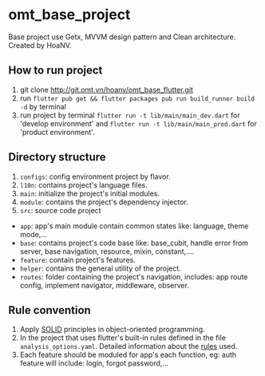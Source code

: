 # omt_base_project

Base project use Getx, MVVM design pattern and Clean architecture.\
Created by HoaNV.

## How to run project

1. git clone http://git.omt.vn/hoanv/omt_base_flutter.git
2. run `flutter pub get && flutter packages pub run build_runner build -d` by terminal
3. run project by terminal `flutter run -t lib/main/main_dev.dart` for 'develop environment' and `flutter run -t lib/main/main_prod.dart` for 'product environment'.

## Directory structure

1. `configs`: config environment project by flavor.
2. `l10n`: contains project's language files.
3. `main`: initialize the project's initial modules.
4. `module`: contains the project's dependency injector.
5. `src`: source code project
- `app`:  app's main module contain common states like: language, theme mode,...
- `base`: contains project's code base like: base_cubit, handle error from server, base navigation, resource, mixin, constant,....
- `feature`: contain project's features.
- `helper`: contains the general utility of the project.
- `routes`: folder containing the project's navigation, includes: app route config, implement navigator, middleware, observer.

## Rule convention

1. Apply [SOLID](https://www.freecodecamp.org/news/solid-principles-explained-in-plain-english/) principles in object-oriented programming.
2. In the project that uses flutter's built-in rules defined in the file `analysis_options.yaml`. Detailed information about the [rules](https://dart.dev/tools/linter-rules) used.
3. Each feature should be moduled for app's each function, eg: auth feature will include: login, forgot password,...